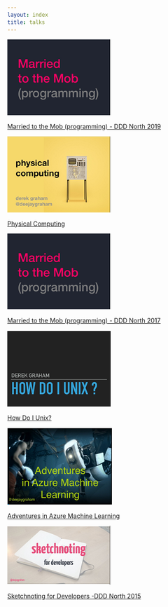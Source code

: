 ```yaml
---
layout: index
title: talks
---
```


<div class="tile is-ancestor">
	<div class="tile is-parent">
		<div class="tile is-child box">
			<a href="https://www.slideshare.net/deejaygraham/married-to-the-mob-programming-134117887" target="_blank">
				<p><img src="/img/posts/talks/married-to-the-mob-programming.png" /></p>
				<p>Married to the Mob (programming) - DDD North 2019</p>
			</a>		
		</div>
	</div>
	<div class="tile is-parent">
		<div class="tile is-child box">
			<a href="https://www.slideshare.net/deejaygraham/physical-computing-91152232" target="_blank">
				<p><img src="/img/posts/talks/physical-computing.png" /></p>
				<p>Physical Computing</p>
			</a>		
		</div>
	</div>
	<div class="tile is-parent">
		<div class="tile is-child box">
			<a href="https://www.slideshare.net/deejaygraham/married-to-the-mob-programming" target="_blank">
				<p><img src="/img/posts/talks/married-to-the-mob-programming.png" /></p>
				<p>Married to the Mob (programming) - DDD North 2017</p>
			</a>		
		</div>
	</div>
</div>

<div class="tile is-ancestor">
	<div class="tile is-parent">
		<div class="tile is-child box">
			<a href="https://www.slideshare.net/deejaygraham/how-do-i-unix" target="_blank">
				<p><img src="/img/posts/talks/how-do-i-unix.png" /></p>
				<p>How Do I Unix?</p>
			</a>		
		</div>
	</div>
	<div class="tile is-parent">
		<div class="tile is-child box">
			<a href="https://www.slideshare.net/deejaygraham/adventures-in-azure-machine-learning-from-ne-bytes" target="_blank">
				<p><img src="/img/posts/talks/adventures-in-azure-machine-learning.png" /></p>
				<p>Adventures in Azure Machine Learning</p>
			</a>		
		</div>
	</div>
	<div class="tile is-parent">
		<div class="tile is-child box">
			<a href="https://www.slideshare.net/deejaygraham/sketchnoting-for-developers-at-ddd-north-2015" target="_blank">
				<p><img src="/img/posts/talks/sketchnoting-for-developers.png" /></p>
				<p>Sketchnoting for Developers -DDD North 2015</p>
			</a>		
		</div>
	</div>
</div>
